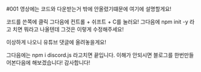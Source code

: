 #001
영상에는 코드와 다운받는거 밖에 안올렸기떄문에 여기에 설명할게요!

코드를 쓴쪽에 클릭 그다음에 컨트롤 + 쉬프트 + C를 눌러요! 그다음에 npm init -y 라고 치면 뭐라고 나올텐데 그것은 이렇게 수정해주세요!




이상하게 나오니 유튜브 댓글에 올려놓을게요!




그다음에는 npm i discord.js 라고치면 끝입니다. 이해가 안되시면
블로그를 한번만들어본다음에 해보겠습니다! 감사합니다!
